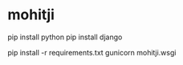 # mohitji
pip install python
pip install django

pip install -r requirements.txt
gunicorn mohitji.wsgi